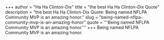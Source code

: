 +++
author = "Ha Ha Clinton-Dix"
title = "the best Ha Ha Clinton-Dix Quote"
description = "the best Ha Ha Clinton-Dix Quote: Being named NFLPA Community MVP is an amazing honor."
slug = "being-named-nflpa-community-mvp-is-an-amazing-honor"
quote = '''Being named NFLPA Community MVP is an amazing honor.'''
+++
Being named NFLPA Community MVP is an amazing honor.
